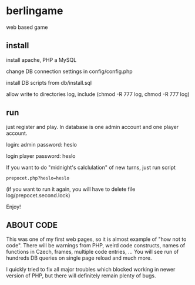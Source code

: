 berlingame
==========

web based game

install
--------------------------------------------
install apache, PHP a MySQL

change DB connection settings in config/config.php

install DB scripts from db/install.sql

allow write to directories log, include (chmod -R 777 log, chmod -R 777 log)


run
--------------------------------------------
just register and play. In database is one admin account and one player account.

login: admin password: heslo

login player password: heslo

If you want to do "midnight's calclulation" of new turns, just run script 
    
    prepocet.php?heslo=heslo

(if you want to run it again, you will have to delete file log/prepocet.second.lock)

Enjoy!

ABOUT CODE
--------------------------------------------
This was one of my first web pages, so it is almost example of "how not to code". 
There will be warnings from PHP, weird code constructs, names of functions in Czech, frames, multiple code entries, ... You will see run of hundreds DB queries on single page reload and much more.

I quickly tried to fix all major troubles which blocked working in newer version of PHP, but there will definitely remain plenty of bugs.
